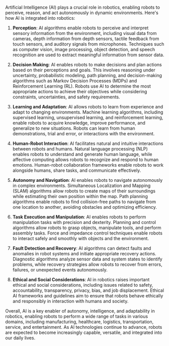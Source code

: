 Artificial Intelligence (AI) plays a crucial role in robotics, enabling robots to perceive, reason, and act autonomously in dynamic environments. Here's how AI is integrated into robotics:

1. **Perception**: AI algorithms enable robots to perceive and interpret sensory information from the environment, including visual data from cameras, depth information from depth sensors, tactile feedback from touch sensors, and auditory signals from microphones. Techniques such as computer vision, image processing, object detection, and speech recognition are used to extract meaningful information from sensor data.

2. **Decision Making**: AI enables robots to make decisions and plan actions based on their perceptions and goals. This involves reasoning under uncertainty, probabilistic modeling, path planning, and decision-making algorithms such as Markov Decision Processes (MDPs) and Reinforcement Learning (RL). Robots use AI to determine the most appropriate actions to achieve their objectives while considering constraints, uncertainties, and safety requirements.

3. **Learning and Adaptation**: AI allows robots to learn from experience and adapt to changing environments. Machine learning algorithms, including supervised learning, unsupervised learning, and reinforcement learning, enable robots to acquire knowledge, improve performance, and generalize to new situations. Robots can learn from human demonstrations, trial and error, or interactions with the environment.

4. **Human-Robot Interaction**: AI facilitates natural and intuitive interactions between robots and humans. Natural language processing (NLP) enables robots to understand and generate human language, while affective computing allows robots to recognize and respond to human emotions. Human-robot collaboration frameworks enable robots to work alongside humans, share tasks, and communicate effectively.

5. **Autonomy and Navigation**: AI enables robots to navigate autonomously in complex environments. Simultaneous Localization and Mapping (SLAM) algorithms allow robots to create maps of their surroundings while estimating their own position within the map. Path planning algorithms enable robots to find collision-free paths to navigate from one location to another, avoiding obstacles and optimizing efficiency.

6. **Task Execution and Manipulation**: AI enables robots to perform manipulation tasks with precision and dexterity. Planning and control algorithms allow robots to grasp objects, manipulate tools, and perform assembly tasks. Force and impedance control techniques enable robots to interact safely and smoothly with objects and the environment.

7. **Fault Detection and Recovery**: AI algorithms can detect faults and anomalies in robot systems and initiate appropriate recovery actions. Diagnostic algorithms analyze sensor data and system states to identify problems, while recovery strategies allow robots to recover from errors, failures, or unexpected events autonomously.

8. **Ethical and Social Considerations**: AI in robotics raises important ethical and social considerations, including issues related to safety, accountability, transparency, privacy, bias, and job displacement. Ethical AI frameworks and guidelines aim to ensure that robots behave ethically and responsibly in interaction with humans and society.

Overall, AI is a key enabler of autonomy, intelligence, and adaptability in robotics, enabling robots to perform a wide range of tasks in various domains, including manufacturing, healthcare, logistics, transportation, service, and entertainment. As AI technologies continue to advance, robots are expected to become increasingly capable, versatile, and integrated into our daily lives.